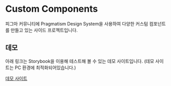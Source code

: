 # Custom Components
피그마 커뮤니티에 Pragmatism Design System을 사용하여 다양한 커스텀 컴포넌트를 만들고 있는 사이드 프로젝트입니다.

## 데모
아래 링크는 Storybook을 이용해 테스트해 볼 수 있는 데모 사이트입니다.   (데모 사이트는 PC 환경에 최적화되어있습니다.)

[데모 사이트](https://jo-duchan.github.io/mystorybook/storybook-static/index.html)



